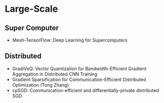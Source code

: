 # Large-Scale

## Super Computer
- Mesh-TensorFlow: Deep Learning for Supercomputers

## Distributed
- GradiVeQ: Vector Quantization for Bandwidth-Efficient Gradient Aggregation in Distributed CNN Training
- Gradient Sparsification for Communication-Efficient Distributed Optimization (Tong Zhang)
- cpSGD: Communication-efficient and differentially-private distributed SGD
